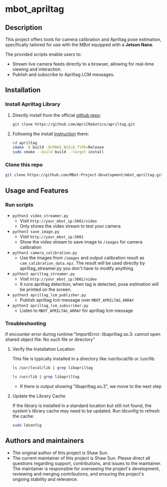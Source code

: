# mbot_apriltag

## Description
This project offers tools for camera calibration and Apriltag pose estimation, specifically tailored for use with the MBot equipped with a **Jetson Nano**.

The provided scripts enable users to:
- Stream live camera feeds directly to a browser, allowing for real-time viewing and interaction.
- Publish and subscribe to Apriltag LCM messages.
## Installation
### Install Apriltag Library
1. Directly install from the official [github repo](https://github.com/AprilRobotics/apriltag):
    ```bash
    git clone https://github.com/AprilRobotics/apriltag.git
    ```

2. Following the install [instruction](https://github.com/AprilRobotics/apriltag) there:
    ```bash
    cd apriltag
    cmake -B build -DCMAKE_BUILD_TYPE=Release
    sudo cmake --build build --target install
    ```

### Clone this repo
```bash
git clone https://github.com/MBot-Project-Development/mbot_apriltag.git
```

## Usage and Features
### Run scripts
- `python3 video_streamer.py`
    - Visit `http://your_mbot_ip:5001/video`
    - Only shows the video stream to test your camera
- `python3 save_image.py`
    - Visit `http://your_mbot_ip:5001`
    - Show the video stream to save image to `/images` for camera calibration
- `python3 camera_calibration.py`
    - Use the images from `/images` and output calibration result as `cam_calibration_data.npz`. The result will be used directly by apriltag_streamer.py you don't have to modify anything.
- `python3 apriltag_streamer.py`
    - Visit `http://your_mbot_ip:5001/video`
    - It runs apriltag detection, when tag is detected, pose estimation will be printed on the screen.
- `python3 apriltag_lcm_publisher.py`
    - Publish apriltag lcm message over `MBOT_APRILTAG_ARRAY`
- `python3 apriltag_lcm_subscriber.py`
    - Listen to `MBOT_APRILTAG_ARRAY` for apriltag lcm message

### Troubleshooting
If encounter error during runtime:"ImportError: libapriltag.so.3: cannot open shared object file: No such file or directory"

1. Verify the Installation Location

    This file is typically installed in a directory like /usr/local/lib or /usr/lib. 
    ```bash
    ls /usr/local/lib | grep libapriltag
    ```
    ```bash
    ls /usr/lib | grep libapriltag
    ```
    - If there is output showing "libapriltag.so.3", we move to the next step

2. Update the Library Cache

    If the library is installed in a standard location but still not found, the system's library cache may need to be updated. Run ldconfig to refresh the cache:

    ```bash
    sudo ldconfig
    ```

## Authors and maintainers
- The original author of this project is Shaw Sun.
- The current maintainer of this project is Shaw Sun. Please direct all questions regarding support, contributions, and issues to the maintainer. The maintainer is responsible for overseeing the project's development, reviewing and merging contributions, and ensuring the project's ongoing stability and relevance.
